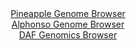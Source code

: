 <div id="Pineapple_Genome_Browser" align="center">
  <a href="https://igv.org/app/?sessionURL=blob:zZJfa9swFMW_i6BlA8e25DiODWWkaZIm7drRzAltKUa2ZUeLLTmSbOcP.e7TysZeVmgeNgZ6kC5Xuucc_Q6gIUJSzkAAkAldE0JgALni7RyXVUHucEkkCDJcSGIAQTIiCEsICA4gw1Lh8OFW31wpVcnAsqiqOiVmOTelY.IS7znDrTQTXlpDXhQ45gIrLqR1KXDDLZo3nZbEuKpMPdsxXSvFClu4qFacSW5VhOVRq9.LfpWinDBekqisC0VfBURaj9aYmhn.NFjOB0lCpLwhu2l6MbiZDhbOKHya9IZP4f31Muwtz.c0Z1jVglwoOYwX45Z7Ek_P0KWCay9eDK5j937iPZ45V.ejbUUFkRfQg32njxDs6mgoS8n2f3KtFz3RuXYbjjeucOmjbG56m932brNw17e4SWT7hvOjAQqe1JoFkKyEF0DbcOye4aJe58cW9g3b9nU.glMQPL8YQAmcrHX78wGoXaWJAZJs6ld4DMBFSgQIOr5te9D3kdv1urbvw6NxALUo_l644_DB92w0QKgXZbRQGuc0kqySJmbMbJLMzPcnpnnflw75htIzNJ6h61BVX.bN11rOrqbO4.hNjvTw1y_UVt.j6Z.Q9x4hpopPxW0qZ2K9l581duWw3mb.tM.rPak2k7b7Z9xcbfe0cDIuSqx0v67o40_iGiwoZkoXGippTAuqdkudI29BAJGjwQUJL7gmEYg8_mAbtgFd..NvQJ3jy_E7">Pineapple Genome Browser</a>
</div>
<div id="Alphonso_Genome_Browser" align="center">
  <a href="https://igv.org/app/?sessionURL=blob:zZJfa9swFMW_i6BjA8eW7MSODWU4Xf8k7dourRuaUsyNLdtabcmTFKdJyHefVjb2skLzsDHQg3S50j3n6LdFHZWKCY4i5NpkYBOCLKQqsbqBpq3pJTRUoaiAWlELSVpQSXlGUbRFBSgNyfTC3Ky0blXkOEy3vQZ4KWzl2dDARnBYKTsTjXMk6hoWQoIWUjkjCZ1wWNn1VnQBbWub2Z49cHLQ4EDdVoIr4bSUl.nKvJf.KqUl5aKhabOsNXsRkBo9RmNuF_Axnt3EWUaVOqfrcX4Yn4_jO.84mZ_6R_Pk6myW.LN3N6zkoJeSHvozfJ1dnU2GJ6S8Hnmb0D912TgYLqrPB96nd8fPLZNUHZKADL2h6_V9EwzjOX3.nzybxfb0fXvfLw7cE34GcFFmybjo2vFyU82PFYPyFec7C9UiWxoSUFbJICLY8rBvDVy_92NLhhbGoclHCoaih0cLaQnZk2l_2CK9bg0vSNFvyxd0LCRkTiWKeiHGAQlDd9AP.jgMyc7aoqWs_164J8k0DLAbu66fFqzWBuY8VbxVNnBud1lhl5s904wn7RG.DqZPF.FXdzo5cEckv4UZ3.Cn._6rHJnhL19orL5F0z8h7y1CbL3YF7d53Jfibk2Kef5lNL28quSkxM_0HLzkj_EExux.0RRCNqBNv6mY40_eOpAMuDaFjim2YDXT65lJUaxQRFzPYIsyUQvDIZLl4j22sEUG.MNvPL3d4.47">Alphonso Genome Browser</a>
</div>


<div id="DAF_Genomics_Browser" align="center">
  <a href="https://igv.org/app/?sessionURL=blob:tZFra9swFIb_i6D9ZDuW7PgGYZgs7dqsCyR1s6WUcGbLsRNZciR5aRfy3yfcjsFGGYMOJCFxLu.r8xzRNypVLThKEHHw0MEYWUhV4rCApmX0EzRUoaQEpqiFJC2ppDynKDmiEpSGbP7RVFZatyoZDAoo7Q3loqlz5SjPgdZWotMVNak2caCB74LDQTm5aEyyhgGwthJciQHkOVXKdgct5Zv1AczxM7buW9J10zFd96prY8IYK5wSjNuaF_TxL0b.g7JZ9bt0uUj7.il9uipG6fQqvfMm2eoyGK.y2YdlFizPF_WGg.4kHV0XN1sRjeGMXOhtGrAo3s.m45h5_LD3z7z355PHtpZUjXCIIy8iJHLRyUJM5J2BgPJK4gT7Vkgii_i._XL1hoGZghQ1Su4fLKQl5DuTfn9E.qk1qJCi.66nZiEhCypRYseuG.I4JkM_9N04xifriDrJ3pjlRTaPQ5ekhATOV2iMflmzfoBG6M_gW4H8rbPZ_wrq9noWXQ7vtLvdr3bdQk13X5Zz_LmtJptXMFno1W.VQjagTej5.QIFmFFrKNe_qHinh9MP">DAF Genomics Browser</a>
</div>
